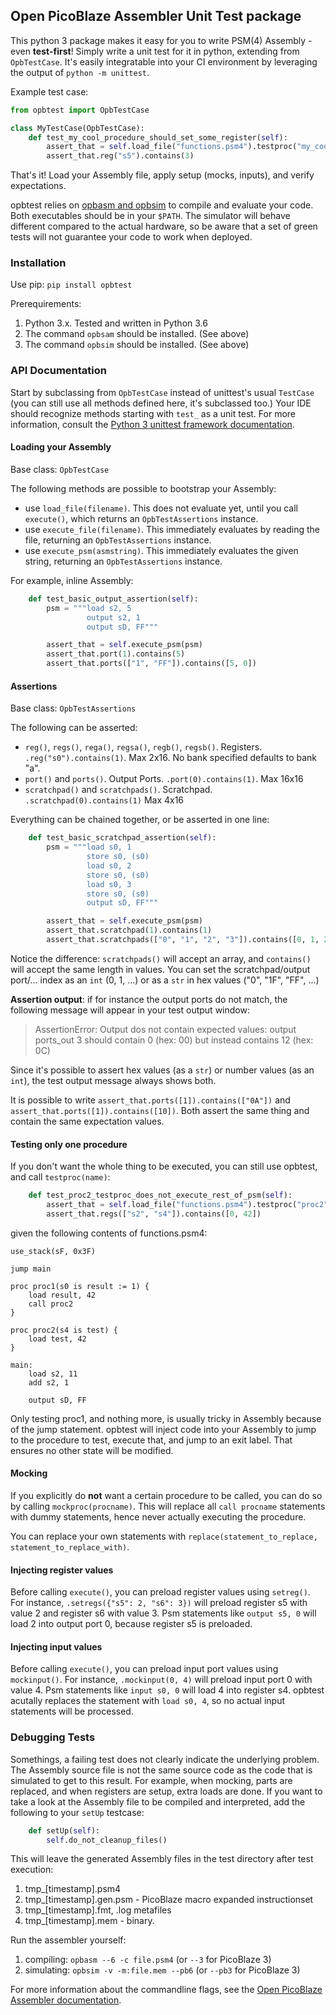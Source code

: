 
## Open PicoBlaze Assembler Unit Test package

This python 3 package makes it easy for you to write PSM(4) Assembly - even **test-first**! 
Simply write a unit test for it in python, extending from `OpbTestCase`. It's easily integratable into your CI environment by leveraging the output of `python -m unittest`.

Example test case:

````python
from opbtest import OpbTestCase

class MyTestCase(OpbTestCase):
    def test_my_cool_procedure_should_set_some_register(self):
        assert_that = self.load_file("functions.psm4").testproc("my_cool_procedure").execute()
        assert_that.reg("s5").contains(3)
````

That's it! Load your Assembly file, apply setup (mocks, inputs), and verify expectations.

opbtest relies on [opbasm and opbsim](https://kevinpt.github.io/opbasm) to compile and evaluate your code. 
Both executables should be in your `$PATH`. 
The simulator will behave different compared to the actual hardware, so be aware that a set of green tests will not guarantee your code to work when deployed. 

### Installation

Use pip: `pip install opbtest`

Prerequirements: 

1. Python 3.x. Tested and written in Python 3.6
2. The command `opbsam` should be installed. (See above)
3. The command `opbsim` should be installed. (See above)


### API Documentation

Start by subclassing from `OpbTestCase` instead of unittest's usual `TestCase`
(you can still use all methods defined here, it's subclassed too.) Your IDE should recognize methods starting with `test_` as a unit test. 
For more information, consult the [Python 3 unittest framework documentation](https://docs.python.org/3/library/unittest.html).

#### Loading your Assembly

Base class: `OpbTestCase`

The following methods are possible to bootstrap your Assembly:

* use `load_file(filename)`. This does not evaluate yet, until you call `execute()`, which returns an `OpbTestAssertions` instance.
* use `execute_file(filename)`. This immediately evaluates by reading the file, returning an `OpbTestAssertions` instance.
* use `execute_psm(asmstring)`. This immediately evaluates the given string, returning an `OpbTestAssertions` instance.

For example, inline Assembly:

````python
    def test_basic_output_assertion(self):
        psm = """load s2, 5
                 output s2, 1
                 output sD, FF"""

        assert_that = self.execute_psm(psm)
        assert_that.port(1).contains(5)
        assert_that.ports(["1", "FF"]).contains([5, 0])
````

#### Assertions

Base class: `OpbTestAssertions`

The following can be asserted:

* `reg()`, `regs()`, `rega()`, `regsa()`, `regb()`, `regsb()`. Registers. `.reg("s0").contains(1)`. Max 2x16. No bank specified defaults to bank "a".
* `port()` and `ports()`. Output Ports. `.port(0).contains(1)`. Max 16x16
* `scratchpad()` and `scratchpads()`. Scratchpad. `.scratchpad(0).contains(1)` Max 4x16

Everything can be chained together, or be asserted in one line:

```python
    def test_basic_scratchpad_assertion(self):
        psm = """load s0, 1
                 store s0, (s0)
                 load s0, 2
                 store s0, (s0)
                 load s0, 3
                 store s0, (s0)
                 output sD, FF"""

        assert_that = self.execute_psm(psm)
        assert_that.scratchpad(1).contains(1)
        assert_that.scratchpads(["0", "1", "2", "3"]).contains([0, 1, 2, 3])
``` 

Notice the difference: `scratchpads()` will accept an array, and `contains()` will accept the same length in values.
You can set the scratchpad/output port/... index as an `int` (0, 1, ...) or as a `str` in hex values ("0", "1F", "FF", ...)

**Assertion output**: if for instance the output ports do not match, the following message will appear in your test output window:

> AssertionError: Output dos not contain expected values: 
output ports_out 3 should contain 0 (hex: 00) but instead contains 12 (hex: 0C)

Since it's possible to assert hex values (as a `str`) or number values (as an `int`), the test output message always shows both. 

It is possible to write `assert_that.ports([1]).contains(["0A"])` and `assert_that.ports([1]).contains([10])`. Both assert the same thing and contain the same expectation values.

#### Testing only one procedure

If you don't want the whole thing to be executed, you can still use opbtest, and call `testproc(name)`:

````python
    def test_proc2_testproc_does_not_execute_rest_of_psm(self):
        assert_that = self.load_file("functions.psm4").testproc("proc2").execute()
        assert_that.regs(["s2", "s4"]).contains([0, 42])
````

given the following contents of functions.psm4:

```
use_stack(sF, 0x3F)

jump main

proc proc1(s0 is result := 1) {
    load result, 42
    call proc2
}

proc proc2(s4 is test) {
    load test, 42
}

main:
    load s2, 11
    add s2, 1

    output sD, FF
```

Only testing proc1, and nothing more, is usually tricky in Assembly because of the jump statement. opbtest will inject code into your Assembly to jump to the procedure to test, execute that, and jump to an exit label. That ensures no other state will be modified.

#### Mocking

If you explicitly do **not** want a certain procedure to be called, you can do so by calling `mockproc(procname)`. 
This will replace all `call procname` statements with dummy statements, hence never actually executing the procedure. 

You can replace your own statements with `replace(statement_to_replace, statement_to_replace_with)`. 

#### Injecting register values

Before calling `execute()`, you can preload register values using `setreg()`. 
For instance, `.setregs({"s5": 2, "s6": 3})` will preload register s5 with value 2 and register s6 with value 3. Psm statements like `output s5, 0` will load 2 into output port 0, because register s5 is preloaded.

#### Injecting input values

Before calling `execute()`, you can preload input port values using `mockinput()`.
For instance, `.mockinput(0, 4)` will preload input port 0 with value 4. Psm statements like `input s0, 0` will load 4 into register s4. 
opbtest acutally replaces the statement with `load s0, 4`, so no actual input statements will be processed.

### Debugging Tests

Somethings, a failing test does not clearly indicate the underlying problem. The Assembly source file is not the same source code as the code that is simulated to get to this result.
For example, when mocking, parts are replaced, and when registers are setup, extra loads are done. If you want to take a look at the Assembly file to be compiled and interpreted, add the following to your `setUp` testcase:

```python
    def setUp(self):
        self.do_not_cleanup_files()
```

This will leave the generated Assembly files in the test directory after test execution:

1. tmp_[timestamp].psm4
2. tmp_[timestamp].gen.psm - PicoBlaze macro expanded instructionset
3. tmp_[timestamp].fmt, .log metafiles
4. tmp_[timestamp].mem - binary.

Run the assembler yourself:

1. compiling: `opbasm --6 -c file.psm4` (or `--3` for PicoBlaze 3)
2. simulating: `opbsim -v -m:file.mem --pb6` (or `--pb3` for PicoBlaze 3)

For more information about the commandline flags, see the [Open PicoBlaze Assembler documentation](http://kevinpt.github.io/opbasm/).